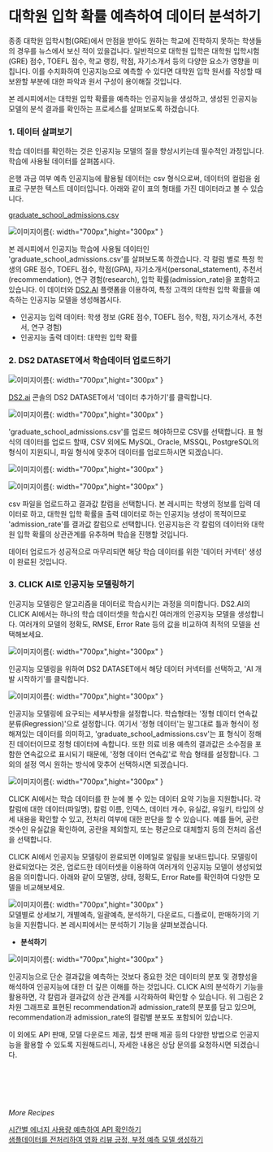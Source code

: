 # **대학원 입학 확률 예측하여 데이터 분석하기**

종종 대학원 입학시험(GRE)에서 만점을 받아도 원하는 학교에 진학하지 못하는 학생들의 경우를 뉴스에서 보신 적이 있을겁니다. 일반적으로 대학원 입학은 대학원 입학시험(GRE) 점수, TOEFL 점수, 학교 랭킹, 학점, 자기소개서 등의 다양한 요소가 영향을 미칩니다. 이를 수치화하여 인공지능으로 예측할 수 있다면 대학원 입학 원서를 작성할 때 보완할 부분에 대한 파악과 원서 구성이 용이해질 것입니다.

본 레시피에서는 대학원 입학 확률을 예측하는 인공지능을 생성하고, 생성된 인공지능 모델의 분석 결과를 확인하는 프로세스를 살펴보도록 하겠습니다.

### **1. 데이터 살펴보기**

학습 데이터를 확인하는 것은 인공지능 모델의 질을 향상시키는데 필수적인 과정입니다. 학습에 사용될 데이터를 살펴봅시다.

은행 과금 여부 예측 인공지능에 활용될 데이터는 csv 형식으로써, 데이터의 컬럼을 쉼표로 구분한 텍스트 데이터입니다. 아래와 같이 표의 형태를 가진 데이터라고 볼 수 있습니다.

[graduate_school_admissions.csv](dataset/graduate_school_admissions.csv)  

![이미지이름](./image/recipes/graduate1.png){: width="700px",hight="300px" }  

본 레시피에서 인공지능 학습에 사용될 데이터인 'graduate_school_admissions.csv'를 살펴보도록 하겠습니다. 각 컬럼 별로 특정 학생의 GRE 점수, TOEFL 점수, 학점(GPA), 자기소개서(personal_statement), 추천서(recommendation), 연구 경험(research), 입학 확률(admission_rate)을 포함하고 있습니다. 이 데이터와 [DS2.AI](http://ds2.AI) 플랫폼을 이용하여, 특정 고객의 대학원 입학 확률을 예측하는 인공지능 모델을 생성해봅시다.  

- 인공지능 입력 데이터: 학생 정보 (GRE 점수, TOEFL 점수, 학점, 자기소개서, 추천서, 연구 경험)
- 인공지능 출력 데이터: 대학원 입학 확률

### **2. DS2 DATASET에서 학습데이터 업로드하기**

![이미지이름](./image/recipes/graduate2.png){: width="700px",hight="300px" }  

[DS2.ai](http://ds2.ai) 콘솔의 DS2 DATASET에서 '데이터 추가하기'를 클릭합니다.  

![이미지이름](./image/recipes/graduate3.png){: width="700px",hight="300px" }  

'graduate_school_admissions.csv'를 업로드 해야하므로 CSV를 선택합니다. 표 형식의 데이터를 업로드 할때, CSV 외에도 MySQL, Oracle, MSSQL, PostgreSQL의 형식이 지원되니, 파일 형식에 맞추어 데이터를 업로드하시면 되겠습니다.  

![이미지이름](./image/recipes/graduate4.png){: width="700px",hight="300px" }  

![이미지이름](./image/recipes/graduate5.png){: width="700px",hight="300px" }   

csv 파일을 업로드하고 결과값 칼럼을 선택합니다. 본 레시피는 학생의 정보를 입력 데이터로 하고, 대학원 입학 확률을 출력 데이터로 하는 인공지능 생성이 목적이므로 'admission_rate'를 결과값 칼럼으로 선택합니다. 인공지능은 각 칼럼의 데이터와 대학원 입학 확률의 상관관계를 유추하며 학습을 진행할 것입니다.  

데이터 업로드가 성공적으로 마무리되면 해당 학습 데이터를 위한 '데이터 커넥터' 생성이 완료된 것입니다.  

### **3. CLICK AI로 인공지능 모델링하기**

인공지능 모델링은 알고리즘을 데이터로 학습시키는 과정을 의미합니다. DS2.AI의 CLICK AI에서는 하나의 학습 데이터셋을 학습시킨 여러개의 인공지능 모델을 생성합니다. 여러개의 모델의 정확도, RMSE, Error Rate 등의 값을 비교하여 최적의 모델을 선택해보세요.  

![이미지이름](./image/recipes/graduate6.png){: width="700px",hight="300px" }   

인공지능 모델링을 위하여 DS2 DATASET에서 해당 데이터 커넥터를 선택하고, 'AI 개발 시작하기'를 클릭합니다.  

![이미지이름](./image/recipes/graduate7.png){: width="700px",hight="300px" }   

인공지능 모델링에 요구되는 세부사항을 설정합니다. 학습형태는 '정형 데이터 연속값 분류(Regression)'으로 설정합니다. 여기서 '정형 데이터'는 말그대로 틀과 형식이 정해져있는 데이터를 의미하고, 'graduate_school_admissions.csv'는 표 형식이 정해진 데이터이므로 정형 데이터에 속합니다. 또한 의료 비용 예측의 결과값은 소수점을 포함한 연속값으로 표시되기 때문에, '정형 데이터 연속값'로 학습 형태를 설정합니다. 그 외의 설정 역시 원하는 방식에 맞추어 선택하시면 되겠습니다.  

![이미지이름](./image/recipes/graduate8.png){: width="700px",hight="300px" }   

CLICK AI에서는 학습 데이터를 한 눈에 볼 수 있는 데이터 요약 기능을 지원합니다. 각 칼럼에 대한 데이터(파일명), 칼럼 이름, 인덱스, 데이터 개수, 유실값, 유일키, 타입의 상세 내용을 확인할 수 있고, 전처리 여부에 대한 판단을 할 수 있습니다. 예를 들어, 공란 갯수인 유실값을 확인하여, 공란을 제외할지, 또는 평균으로 대체할지 등의 전처리 옵션을 선택합니다.  

CLICK AI에서 인공지능 모델링이 완료되면 이메일로 알림을 보내드립니다. 모델링이 완료되었다는 것은, 업로드한 데이터셋을 이용하여 여러개의 인공지능 모델이 생성되었음을 의미합니다. 아래와 같이 모델명, 상태, 정확도, Error Rate를 확인하여 다양한 모델을 비교해보세요.  

![이미지이름](./image/recipes/graduate9.png){: width="700px",hight="300px" }   
모델별로 상세보기, 개별예측, 일괄예측, 분석하기, 다운로드, 디플로이, 판매하기의 기능을 지원합니다. 본 레시피에서는 분석하기 기능을 살펴보겠습니다.  

- **분석하기**

![이미지이름](./image/recipes/graduate10.png){: width="700px",hight="300px" }   

인공지능으로 단순 결과값을 예측하는 것보다 중요한 것은 데이터의 분포 및 경향성을 해석하여 인공지능에 대한 더 깊은 이해를 하는 것입니다. CLICK AI의 분석하기 기능을 활용하면, 각 칼럼과 결과값의 상관 관계를 시각화하여 확인할 수 있습니다. 위 그림은 2차원 그래프로 표현된 recommendation과 admission_rate의 분포를 담고 있으며, recommendation과 admission_rate의 컬럼별 분포도 포함되어 있습니다.  

이 외에도 API 판매, 모델 다운로드 제공, 칩셋 판매 제공 등의 다양한 방법으로 인공지능을 활용할 수 있도록 지원해드리니, 자세한 내용은 상담 문의를 요청하시면 되겠습니다.  

<br>
<br>
<br>
<br>

*More Recipes*

[시간별 에너지 사용량 예측하여 API 확인하기](recipes_04_energy.md)  
[샘플데이터를 전처리하여 영화 리뷰 긍정, 부정 예측 모델 생성하기](recipes_06_movie.md)  

<br>
<br>
